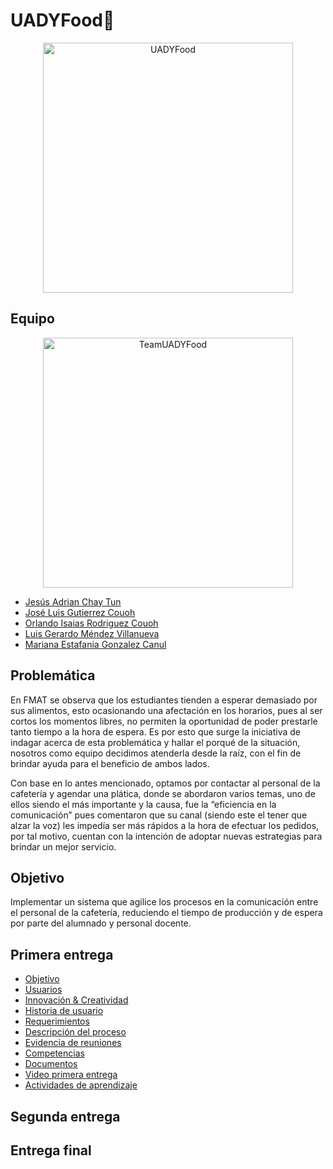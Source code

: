 # UADYFood🍔

<p align="center">
<img src="https://i.postimg.cc/MZVY2bm1/Rojo-y-Amarillo-Hot-Cake-Restaurantes-Reapertura-Comercial-Cartel-Horizontal.png" height='400' weight='800' alt="UADYFood"/>
</p>

## Equipo
<p align="center">
<img src="https://i.postimg.cc/htBQ1D1W/Turquesa-y-Blanco-Inteligente-Corporativo-Medios-y-Publicaciones-Actualizaciones-Semanales-de-Equipo.png" height='400' weight='711.111' alt="TeamUADYFood"/>
</p>

* [Jesús Adrian Chay Tun](https://github.com/JesusChay)
* [José Luis Gutierrez Couoh ](https://github.com/josegutierrezcouoh)
* [Orlando Isaias Rodriguez Couoh](https://github.com/orlandordzc)
* [Luis Gerardo Méndez Villanueva](https://github.com/GerardoVillla)
* [Mariana Estafania Gonzalez Canul](https://github.com/mglezcc)

## Problemática
En FMAT se observa que los estudiantes tienden a esperar demasiado por sus alimentos, esto ocasionando una afectación en los horarios, pues al ser cortos los momentos libres, no permiten la oportunidad de poder prestarle tanto tiempo a la hora de espera. Es por esto que surge la iniciativa de indagar acerca de esta problemática y hallar el porqué de la situación, nosotros como equipo decidimos atenderla desde la raíz, con el fin de brindar ayuda para el beneficio de ambos lados. 

Con base en lo antes mencionado, optamos por contactar al personal de la cafetería y agendar una plática, donde se abordaron varios temas, uno de ellos siendo el más importante y la causa, fue la “eficiencia en la comunicación” pues comentaron que su canal (siendo este el tener que alzar la voz) les impedía ser más rápidos a la hora de efectuar los pedidos, por tal motivo, cuentan con la intención de adoptar nuevas estrategias para brindar un mejor servicio. 



## Objetivo 
Implementar un sistema que agilice los procesos en la comunicación entre el personal de la cafetería, reduciendo el tiempo de producción y de espera por parte del alumnado y personal docente.

## Primera entrega
- [Objetivo](https://github.com/orlandordzc/UADYFoodFIS/blob/main/PRIMERA%20ENTREGA/1.1%20DESCRIPCI%C3%93N%20DEL%20SISTEMA/2.%20Objetivo.md)
- [Usuarios](https://github.com/orlandordzc/UADYFoodFIS/blob/main/PRIMERA%20ENTREGA/1.1%20DESCRIPCI%C3%93N%20DEL%20SISTEMA/3.%20Usuarios.md)
- [Innovación & Creatividad](https://github.com/orlandordzc/UADYFoodFIS/blob/main/PRIMERA%20ENTREGA/1.1%20DESCRIPCI%C3%93N%20DEL%20SISTEMA/4.%20Innovaci%C3%B3n%20%26%20Creatividad.md)
- [Historia de usuario](./Bitacoras/Primer%Sprint/04-OCT-2022.md)
- [Requerimientos](./Bitacoras/Primer%Sprint/04-OCT-2022.md)
- [Descripción del proceso](https://github.com/orlandordzc/UADYFoodFIS/blob/main/PRIMERA%20ENTREGA/1.3%20PROCESO%20DE%20DESARROLLO/1.%20Descripci%C3%B3n%20del%20proceso.md)
- [Evidencia de reuniones](./Bitacoras/Primer%Sprint/04-OCT-2022.md)
- [Competencias](./Bitacoras/Primer%Sprint/04-OCT-2022.md)
- [Documentos](./Bitacoras/Primer%Sprint/04-OCT-2022.md)
- [Video primera entrega](./Bitacoras/Primer%Sprint/04-OCT-2022.md)
- [Actividades de aprendizaje](./Bitacoras/Primer%Sprint/04-OCT-2022.md)

## Segunda entrega
## Entrega final
